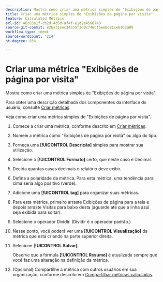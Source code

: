 ```yaml
---
description: Mostra como criar uma métrica simples de "Exibições de página por visita".
title: Criar uma métrica simples de "Exibições de página por visita"
feature: Calculated Metrics
exl-id: 46c83a1f-cb2d-4d5d-af4f-e1d2e4566743
source-git-commit: 82ba31eec1455bf3d0c746cf5eebc81ce6162a00
workflow-type: tm+mt
source-wordcount: '214'
ht-degree: 85%

---
```


# Criar uma métrica &quot;Exibições de página por visita&quot;

Mostra como criar uma métrica simples de &quot;Exibições de página por visita&quot;.

Para obter uma descrição detalhada dos componentes da interface do usuário, consulte [Criar métricas](/help/components/calc-metrics/cm-workflow/cm-build-metrics.md).

Veja como criar uma métrica simples de &quot;Exibições de página por visita&quot;.

1. Comece a criar uma métrica, conforme descrito em [Criar métricas](/help/components/calc-metrics/cm-workflow/cm-build-metrics.md).
1. Nomeie a métrica como &quot;Exibições de página por visita&quot; ou algo do tipo.
1. Forneça uma **[!UICONTROL Descrição]** simples para mostrar sua utilização.
1. Selecione o **[!UICONTROL Formato]** certo, que neste caso é Decimal.
1. Decida quantas casas decimais o relatório deve exibir.
1. Defina a polaridade da métrica. Para esta métrica, uma tendência para cima seria algo positivo (verde).
1. Adicione uma **[!UICONTROL tag]** para organizar suas métricas.
1. Para esta métrica, primeiro arraste Exibições de página para a tela e depois arraste Visitas para baixo desta (aguarde até que a linha azul seja exibida para soltar).
1. Selecione o operador Dividir. (Dividir é o operador padrão.)
1. Nesse ponto, você poderá ver uma **[!UICONTROL Visualização]** da métrica que está criando na parte superior direita.
1. Selecione **[!UICONTROL Salvar]**.

   Observe que a fórmula **[!UICONTROL Resumo]** é atualizada sempre que você faz uma alteração na definição da métrica.

1. (Opcional) Compartilhe a métrica com outros usuários em sua organização, conforme descrito em [Compartilhar métricas calculadas](/help/components/calc-metrics/cm-workflow/cm-sharing.md).
